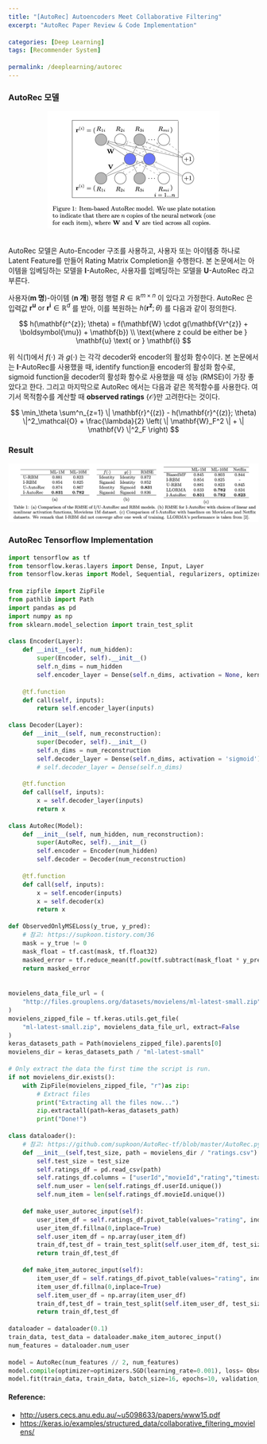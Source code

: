```yaml
---
title: "[AutoRec] Autoencoders Meet Collaborative Filtering"
excerpt: "AutoRec Paper Review & Code Implementation"

categories: [Deep Learning]
tags: [Recommender System]

permalink: /deeplearning/autorec
---
```




### AutoRec 모델

<center><img src="../../images/2022-09-20-Autorec/model.png" style="zoom:50%"  /></center>

<br/>

AutoRec 모델은 Auto-Encoder 구조를 사용하고, 사용자 또는 아이템중 하나로Latent Feature를 만들어 Rating Matrix Completion을 수행한다. 본 논문에서는 아이템을 임베딩하는 모델을 **I**-AutoRec, 사용자를 임베딩하는 모델을 **U**-AutoRec 라고 부른다. 

사용자(**m 명**)-아이템 (**n 개**) 평점 행렬 $R \in \mathbb{R}^{m \times n}$ 이 있다고 가정한다. AutoRec 은 입력값 $\mathbf{r^{u}} \text{ or } \mathbf{r^{i}}\in \mathbb{R}^{d}$ 를 받아, 이를 복원하는 $h(\mathbf{r^{z}};\theta)$ 를 다음과 같이 정의한다. 

$$
h(\mathbf{r^{z}}; \theta) = f(\mathbf{W} \cdot g(\mathbf{Vr^{z}} + \boldsymbol{\mu}) + \mathbf{b})
\\
\text{where z could be either be } \mathbf{u} \text{ or } \mathbf{i}
$$

위 식(1)에서 $f(\cdot)$ 과 $g(\cdot)$ 는 각각 decoder와 encoder의 활성화 함수이다. 본 논문에서는 **I**-AutoRec를 사용했을 때, identify function을 encoder의 활성화 함수로, sigmoid function을 decoder의 활성화 함수로 사용했을 때 성능 (RMSE)이 가장 좋았다고 한다. 그리고 마지막으로 AutoRec 에서는 다음과 같은 목적함수를 사용한다. 여기서 목적함수를 계산할 때 **observed ratings** $\mathcal{\{O\}}$만 고려한다는 것이다. 

$$
\min_\theta \sum^n_{z=1} \| \mathbf{r}^{(z)} - h(\mathbf{r}^{(z)}; \theta) \|^2_\mathcal{O} + \frac{\lambda}{2} \left( \| \mathbf{W}_F^2 \| + \| \mathbf{V} \|^2_F \right) 
$$

### Result

<center><img src="../../images/2022-09-20-Autorec/result.png" style="zoom:50%"  /></center>



### AutoRec Tensorflow Implementation

```python
import tensorflow as tf
from tensorflow.keras.layers import Dense, Input, Layer
from tensorflow.keras import Model, Sequential, regularizers, optimizers, metrics

from zipfile import ZipFile
from pathlib import Path
import pandas as pd
import numpy as np
from sklearn.model_selection import train_test_split

class Encoder(Layer):
    def __init__(self, num_hidden):
        super(Encoder, self).__init__()
        self.n_dims = num_hidden
        self.encoder_layer = Dense(self.n_dims, activation = None, kernel_regularizer=regularizers.l2(0.01))
    
    @tf.function
    def call(self, inputs):
        return self.encoder_layer(inputs)
    
class Decoder(Layer):
    def __init__(self, num_reconstruction):
        super(Decoder, self).__init__()
        self.n_dims = num_reconstruction
        self.decoder_layer = Dense(self.n_dims, activation = 'sigmoid')
        # self.decoder_layer = Dense(self.n_dims)
        
    @tf.function
    def call(self, inputs):
        x = self.decoder_layer(inputs)
        return x

class AutoRec(Model):
    def __init__(self, num_hidden, num_reconstruction):
        super(AutoRec, self).__init__()
        self.encoder = Encoder(num_hidden)
        self.decoder = Decoder(num_reconstruction)

    @tf.function       
    def call(self, inputs):
        x = self.encoder(inputs)
        x = self.decoder(x)
        return x
    
def ObservedOnlyMSELoss(y_true, y_pred):
    # 참고: https://supkoon.tistory.com/36
    mask = y_true != 0
    mask_float = tf.cast(mask, tf.float32)
    masked_error = tf.reduce_mean(tf.pow(tf.subtract(mask_float * y_pred,y_true),2))
    return masked_error


movielens_data_file_url = (
    "http://files.grouplens.org/datasets/movielens/ml-latest-small.zip"
)
movielens_zipped_file = tf.keras.utils.get_file(
    "ml-latest-small.zip", movielens_data_file_url, extract=False
)
keras_datasets_path = Path(movielens_zipped_file).parents[0]
movielens_dir = keras_datasets_path / "ml-latest-small"

# Only extract the data the first time the script is run.
if not movielens_dir.exists():
    with ZipFile(movielens_zipped_file, "r")as zip:
        # Extract files
        print("Extracting all the files now...")
        zip.extractall(path=keras_datasets_path)
        print("Done!")

class dataloader():
    # 참고: https://github.com/supkoon/AutoRec-tf/blob/master/AutoRec.py
    def __init__(self,test_size, path = movielens_dir / "ratings.csv"):
        self.test_size = test_size
        self.ratings_df = pd.read_csv(path)
        self.ratings_df.columns = ["userId","movieId","rating","timestamp"]
        self.num_user = len(self.ratings_df.userId.unique())
        self.num_item = len(self.ratings_df.movieId.unique())
        
    def make_user_autorec_input(self):
        user_item_df = self.ratings_df.pivot_table(values="rating", index="userId", columns="movieId")
        user_item_df.fillna(0,inplace=True)
        self.user_item_df = np.array(user_item_df)
        train_df,test_df = train_test_split(self.user_item_df, test_size =self.test_size)
        return train_df,test_df

    def make_item_autorec_input(self):
        item_user_df = self.ratings_df.pivot_table(values="rating", index="movieId", columns="userId")
        item_user_df.fillna(0,inplace=True)
        self.item_user_df = np.array(item_user_df)
        train_df,test_df = train_test_split(self.item_user_df, test_size =self.test_size)
        return train_df,test_df
    
dataloader = dataloader(0.1)   
train_data, test_data = dataloader.make_item_autorec_input()
num_features = dataloader.num_user

model = AutoRec(num_features // 2, num_features)
model.compile(optimizer=optimizers.SGD(learning_rate=0.001), loss= ObservedOnlyMSELoss, metrics = [metrics.RootMeanSquaredError()])
model.fit(train_data, train_data, batch_size=16, epochs=10, validation_data=(test_data, test_data))
```



#### Reference:

- http://users.cecs.anu.edu.au/~u5098633/papers/www15.pdf
- https://keras.io/examples/structured_data/collaborative_filtering_movielens/
